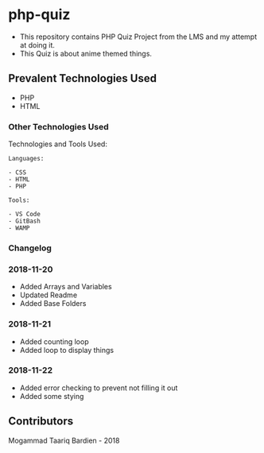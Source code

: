 # php-quiz
- This repository contains PHP Quiz Project from the LMS and my attempt at doing it.
- This Quiz is about anime themed things.

## Prevalent Technologies Used

 - PHP
 - HTML

### Other Technologies Used

Technologies and Tools Used:

```
Languages:

- CSS
- HTML
- PHP

```
```
Tools:

- VS Code
- GitBash
- WAMP

```

### Changelog

### 2018-11-20
- Added Arrays and Variables
- Updated Readme
- Added Base Folders
### 2018-11-21
- Added counting loop
- Added loop to display things
### 2018-11-22
- Added error checking to prevent not filling it out
- Added some stying

## Contributors

Mogammad Taariq Bardien - 2018
